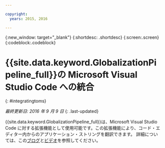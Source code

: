 ```yaml
---

copyright:
  years: 2015, 2016

---
```


{:new_window: target="_blank"}
{:shortdesc: .shortdesc}
{:screen:.screen}
{:codeblock:.codeblock}

# {{site.data.keyword.GlobalizationPipeline_full}}の Microsoft Visual Studio Code への統合
{: #integratingtoms}

*最終更新日: 2016 年 9 月 9 日*
{: .last-updated}

{{site.data.keyword.GlobalizationPipeline_full}}は、Microsoft Visual Studio Code に対する拡張機能として使用可能です。この拡張機能により、コード・エディター内からのアプリケーション・ストリングを翻訳できます。
詳細については、この[ブログ](https://developer.ibm.com/bluemix/2016/08/31/ibm-globalization-pipeline-and-microsoft-visual-studio-code/)と[ビデオ](https://www.youtube.com/watch?v=fUfmnx2KqyU)を参照してください。

